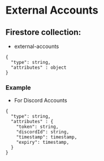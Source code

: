 # External Accounts

## Firestore collection:

- external-accounts

```
{
  "type": string,
  "attributes" : object
}
```

### Example
- For Discord Accounts
```
{
  "type": string,
  "attributes" : {
    "token": string,
    "discordId": string,
    "timestamp": timestamp,
    "expiry": timestamp,
  }
}
```
